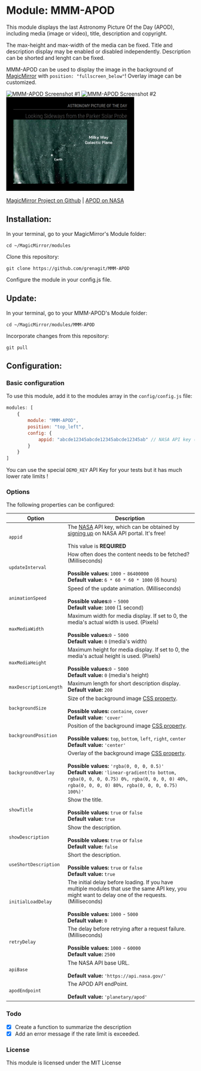 # Module: MMM-APOD
This module displays the last Astronomy Picture Of the Day (APOD), including media (image or video), title, description and copyright.

The max-height and max-width of the media can be fixed. Title and description display may be enabled or disabled independently. Description can be shorted and lenght can be fixed.

MMM-APOD can be used to display the image in the background of [MagicMirror](https://magicmirror.builders/) with `position: "fullscreen_below"`! Overlay image can be customized.

<p align="left">
<img alt="MMM-APOD Screenshot #1" src="MMM-APOD_screenshot1.png" height="250px">
<img alt="MMM-APOD Screenshot #2" src="MMM-APOD_screenshot2.png" height="250px">
<img alt="MMM-APOD Screenshot #3" src="MMM-APOD_screenshot3.png" height="250px">
</p>

[MagicMirror Project on Github](https://github.com/MichMich/MagicMirror) | [APOD on NASA](https://apod.nasa.gov/)

## Installation:

In your terminal, go to your MagicMirror's Module folder:
```shell
cd ~/MagicMirror/modules
```

Clone this repository:
```shell
git clone https://github.com/grenagit/MMM-APOD
```

Configure the module in your config.js file.

## Update:

In your terminal, go to your MMM-APOD's Module folder:
```shell
cd ~/MagicMirror/modules/MMM-APOD
```

Incorporate changes from this repository:
```shell
git pull
```

## Configuration:

### Basic configuration

To use this module, add it to the modules array in the `config/config.js` file:
```javascript
modules: [
	{
		module: "MMM-APOD",
		position: "top_left",
		config: {
			appid: "abcde12345abcde12345abcde12345ab" // NASA API key (api.nasa.gov)
		}
	}
]
```

You can use the special `DEMO_KEY` API Key for your tests but it has much lower rate limits !

### Options

The following properties can be configured:


| Option                       | Description
| ---------------------------- | -----------
| `appid`                      | The [NASA](https://api.nasa.gov) API key, which can be obtained by [signing up](https://api.nasa.gov/index.html#apply-for-an-api-key) on NASA API portal. It's free! <br><br>  This value is **REQUIRED**
| `updateInterval`             | How often does the content needs to be fetched? (Milliseconds) <br><br> **Possible values:** `1000` - `86400000` <br> **Default value:** `6 * 60 * 60 * 1000` (6 hours)
| `animationSpeed`             | Speed of the update animation. (Milliseconds) <br><br> **Possible values:**`0` - `5000` <br> **Default value:** `1000` (1 second)
| `maxMediaWidth`              | Maximum width for media display. If set to 0, the media's actual width is used. (Pixels) <br><br> **Possible values:**`0` - `5000` <br> **Default value:** `0` (media's width)
| `maxMediaHeight`             | Maximum height for media display. If set to 0, the media's actual height is used. (Pixels) <br><br> **Possible values:**`0` - `5000` <br> **Default value:** `0` (media's height)
| `maxDescriptionLength`       | Maximum length for short description display. <br> **Default value:** `200`
| `backgroundSize`             | Size of the background image [CSS property](https://developer.mozilla.org/docs/Web/CSS/background-size). <br><br> **Possible values:** `containe`, `cover` <br> **Default value:** `'cover'`
| `backgroundPosition`         | Position of the background image [CSS property](https://developer.mozilla.org/docs/Web/CSS/background-position).  <br><br> **Possible values:** `top`, `bottom`, `left`, `right`, `center` <br> **Default value:** `'center'`
| `backgroundOverlay`          | Overlay of the background image [CSS property](https://developer.mozilla.org/docs/Web/CSS/background).  <br><br> **Possible values:** `'rgba(0, 0, 0, 0.5)'` <br> **Default value:** `'linear-gradient(to bottom, rgba(0, 0, 0, 0.75) 0%, rgba(0, 0, 0, 0) 40%, rgba(0, 0, 0, 0) 80%, rgba(0, 0, 0, 0.75) 100%)'`
| `showTitle`                  | Show the title. <br><br> **Possible values:** `true` or `false` <br> **Default value:** `true`
| `showDescription`            | Show the description. <br><br> **Possible values:** `true` or `false` <br> **Default value:** `false`
| `useShortDescription`        | Short the description. <br><br> **Possible values:** `true` or `false` <br> **Default value:** `true`
| `initialLoadDelay`           | The initial delay before loading. If you have multiple modules that use the same API key, you might want to delay one of the requests. (Milliseconds) <br><br> **Possible values:** `1000` - `5000` <br> **Default value:**  `0`
| `retryDelay`                 | The delay before retrying after a request failure. (Milliseconds) <br><br> **Possible values:** `1000` - `60000` <br> **Default value:**  `2500`
| `apiBase`                    | The NASA API base URL. <br><br> **Default value:**  `'https://api.nasa.gov/'`
| `apodEndpoint`               | The APOD API endPoint. <br><br> **Default value:**  `'planetary/apod'`

### Todo

- [x] Create a function to summarize the description
- [x] Add an error message if the rate limit is exceeded.

### License

This module is licensed under the MIT License
